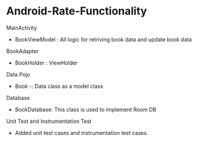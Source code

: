 # Android-Rate-Functionality

MainActivity

   - BookViewModel : All logic for retriving book data and update book data
  
   
BookAdapter   

  - BookHolder : ViewHolder
  
Data Pojo

  - Book -: Data class as a model class
  
Database

   - BookDatabase: This class is used to implement Room DB
   
Unit Test and Instrumentation Test

   - Added unit test cases and instrumentation test cases.
  
  

